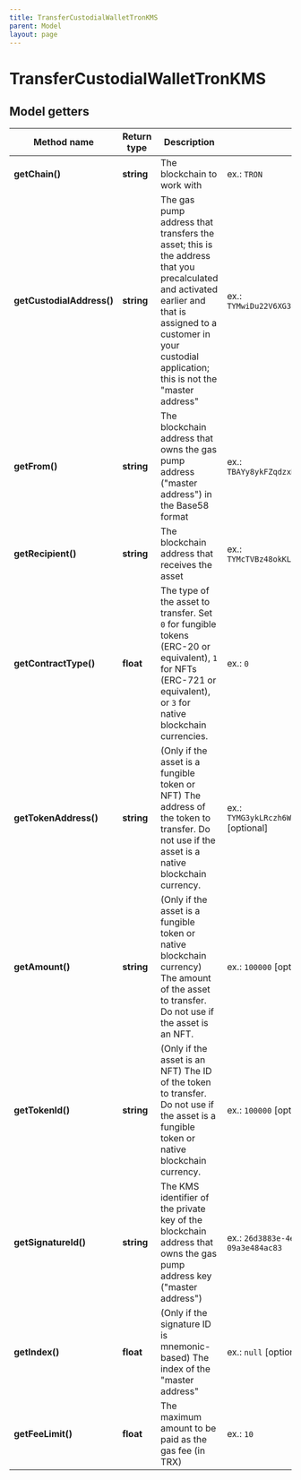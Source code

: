 ```yaml
---
title: TransferCustodialWalletTronKMS
parent: Model
layout: page
---
```


# TransferCustodialWalletTronKMS

## Model getters

Method name | Return type | Description | Notes
------------ | ------------- | ------------- | -------------
**getChain()** | **string** | The blockchain to work with | ex.: `TRON`
**getCustodialAddress()** | **string** | The gas pump address that transfers the asset; this is the address that you precalculated and activated earlier and that is assigned to a customer in your custodial application; this is not the "master address" | ex.: `TYMwiDu22V6XG3yk6W9cTVBz48okKLRczh`
**getFrom()** | **string** | The blockchain address that owns the gas pump address ("master address") in the Base58 format | ex.: `TBAYy8ykFZqdzxMwaqacHvUvUzUTp6ZR5U`
**getRecipient()** | **string** | The blockchain address that receives the asset | ex.: `TYMcTVBz48okKLRczhwiDu22V6XG3yk6W9`
**getContractType()** | **float** | The type of the asset to transfer. Set <code>0</code> for fungible tokens (ERC-20 or equivalent), <code>1</code> for NFTs (ERC-721 or equivalent), or <code>3</code> for native blockchain currencies. | ex.: `0`
**getTokenAddress()** | **string** | (Only if the asset is a fungible token or NFT) The address of the token to transfer. Do not use if the asset is a native blockchain currency. | ex.: `TYMG3ykLRczh6W9cTVBz48wiDu22V6XokK` [optional]
**getAmount()** | **string** | (Only if the asset is a fungible token or native blockchain currency) The amount of the asset to transfer. Do not use if the asset is an NFT. | ex.: `100000` [optional]
**getTokenId()** | **string** | (Only if the asset is an NFT) The ID of the token to transfer. Do not use if the asset is a fungible token or native blockchain currency. | ex.: `100000` [optional]
**getSignatureId()** | **string** | The KMS identifier of the private key of the blockchain address that owns the gas pump address key ("master address") | ex.: `26d3883e-4e17-48b3-a0ee-09a3e484ac83`
**getIndex()** | **float** | (Only if the signature ID is mnemonic-based) The index of the "master address" | ex.: `null` [optional]
**getFeeLimit()** | **float** | The maximum amount to be paid as the gas fee (in TRX) | ex.: `10`

